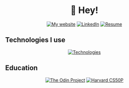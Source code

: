 <h1 id="-hey-wip-" align="center">👋 Hey!</h1>
<p align="center"><a href="https://edw.dev"><img src="https://img.shields.io/badge/website-005B8C?style=for-the-badge&amp;logo=About.me&amp;logoColor=white" alt="My website"></a>
   <a href="https://www.linkedin.com/in/edwardsavin/"><img src="https://img.shields.io/badge/LinkedIn-0077B5?style=for-the-badge&amp;logo=linkedin&amp;logoColor=white" alt="LinkedIn"></a>
   <a href="https://github.com/edwardsavin/resume/raw/main/EdwardSavin-Resume.pdf"><img src="https://img.shields.io/badge/RESUME-0A64BC?style=for-the-badge&amp;logo=DocuSign&amp;logoColor=white" alt="Resume"></a>
</p>
<h2 id="technologies">Technologies I use</h2>
<p align="center"><a href="https://edwardcs.com"><img src="https://skillicons.dev/icons?i=ts,js,react,nodejs,nextjs,planetscale,tailwindcss,python,vite,jest,webpack,linux,neovim" alt="Technologies"></a></p>
<h2 id="education">Education</h2>
<p align="center"><a href="https://www.theodinproject.com/"><img src="https://img.shields.io/badge/THE%20ODIN%20PROJECT-cc9543?style=for-the-badge" alt="The Odin Project"></a>
   <a href="https://pll.harvard.edu/course/cs50s-introduction-programming-python?delta=0"><img src="https://img.shields.io/badge/HARVARD%20CS50P-A41034?style=for-the-badge" alt="Harvard CS50P"></a>
</p>
